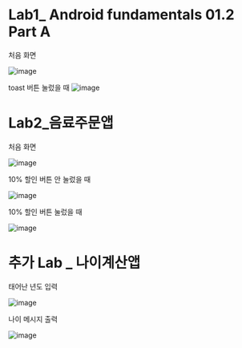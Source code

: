 # Lab1_ Android fundamentals 01.2 Part A

처음 화면

![image](https://user-images.githubusercontent.com/70693435/124626108-5a494780-deb9-11eb-9cdb-335f16cf71d0.png)

toast 버튼 눌렀을 때
![image](https://user-images.githubusercontent.com/70693435/124626185-692ffa00-deb9-11eb-892f-bcf648ca282f.png)






# Lab2_음료주문앱

처음 화면

![image](https://user-images.githubusercontent.com/70693435/124623791-41d82d80-deb7-11eb-9d6d-da679adea990.png)

10% 할인 버튼 안 눌렀을 때 

![image](https://user-images.githubusercontent.com/70693435/124624053-806de800-deb7-11eb-9cce-28a7f348d244.png)

10% 할인 버튼 눌렀을 때 

![image](https://user-images.githubusercontent.com/70693435/124624299-bb701b80-deb7-11eb-8593-459a40d43142.png)


# 추가 Lab _ 나이계산앱

태어난 년도 입력

![image](https://user-images.githubusercontent.com/70693435/124625231-97f9a080-deb8-11eb-889b-f76e3dc846a6.png)

나이 메시지 출력

![image](https://user-images.githubusercontent.com/70693435/124625373-b2cc1500-deb8-11eb-978d-4bce68dbbdbc.png)
